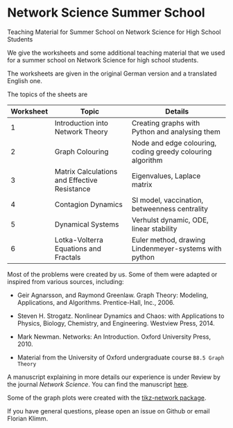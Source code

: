 # Network Science Summer School
Teaching Material for Summer School on Network Science for High School Students


We give the worksheets and some additional teaching material that we used for a summer school on Network Science for high school students.

The worksheets are given in the original German version and a translated English one.

The topics of the sheets are

| Worksheet  | Topic| Details |
| ------------- | ------------- | ----- |
| 1 | Introduction into Network Theory  | Creating graphs with Python and analysing them |
| 2 | Graph Colouring | Node and edge colouring, coding greedy colouring algorithm|
| 3 | Matrix Calculations and Effective Resistance |Eigenvalues, Laplace matrix |
| 4 | Contagion Dynamics | SI model, vaccination, betweenness centrality|
| 5 | Dynamical Systems | Verhulst dynamic, ODE, linear stability|
| 6 | Lotka-Volterra Equations and Fractals| Euler method, drawing Lindenmeyer-systems with python|


Most of the problems were created by us. Some of them were adapted or inspired from various sources, including:

- Geir Agnarsson, and Raymond Greenlaw. Graph Theory: Modeling, Applications, and Algorithms. Prentice-Hall, Inc., 2006.

- Steven H. Strogatz. Nonlinear Dynamics and Chaos: with Applications to Physics, Biology, Chemistry, and Engineering. Westview Press, 2014.

- Mark Newman. Networks: An Introduction. Oxford University Press, 2010.

- Material from the University of Oxford undergraduate course `B8.5 Graph Theory`

A manuscript explaining in more details our experience is under Review by the journal *Network Science*. You can find the manuscript [here](https://floklimm.github.io/manuscripts/2017KlimmMaier_NetworkScienceSummerSchool_Manuscript.pdf).

Some of the graph plots were created with the [tikz-network package](https://github.com/hackl/tikz-network).

If you have general questions, please open an issue on Github or email Florian Klimm.
